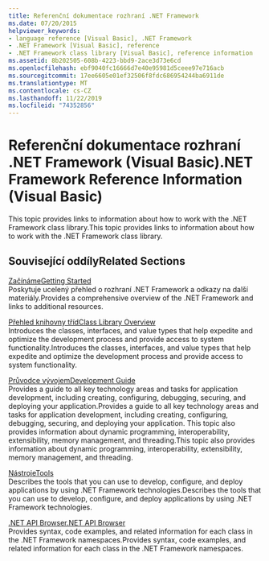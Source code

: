 ```yaml
---
title: Referenční dokumentace rozhraní .NET Framework
ms.date: 07/20/2015
helpviewer_keywords:
- language reference [Visual Basic], .NET Framework
- .NET Framework [Visual Basic], reference
- .NET Framework class library [Visual Basic], reference information
ms.assetid: 8b202505-608b-4223-bbd9-2ace3d73e6cd
ms.openlocfilehash: ebf9040fc16666d7e40e95981d5ceee97e716acb
ms.sourcegitcommit: 17ee6605e01ef32506f8fdc686954244ba6911de
ms.translationtype: MT
ms.contentlocale: cs-CZ
ms.lasthandoff: 11/22/2019
ms.locfileid: "74352856"
---
```

# <a name="net-framework-reference-information-visual-basic"></a><span data-ttu-id="b9f81-102">Referenční dokumentace rozhraní .NET Framework (Visual Basic)</span><span class="sxs-lookup"><span data-stu-id="b9f81-102">.NET Framework Reference Information (Visual Basic)</span></span>
<span data-ttu-id="b9f81-103">This topic provides links to information about how to work with the .NET Framework class library.</span><span class="sxs-lookup"><span data-stu-id="b9f81-103">This topic provides links to information about how to work with the .NET Framework class library.</span></span>  
  
## <a name="related-sections"></a><span data-ttu-id="b9f81-104">Související oddíly</span><span class="sxs-lookup"><span data-stu-id="b9f81-104">Related Sections</span></span>  
 [<span data-ttu-id="b9f81-105">Začínáme</span><span class="sxs-lookup"><span data-stu-id="b9f81-105">Getting Started</span></span>](../../framework/get-started/index.md)  
 <span data-ttu-id="b9f81-106">Poskytuje ucelený přehled o rozhraní .NET Framework a odkazy na další materiály.</span><span class="sxs-lookup"><span data-stu-id="b9f81-106">Provides a comprehensive overview of the .NET Framework and links to additional resources.</span></span>  
  
 [<span data-ttu-id="b9f81-107">Přehled knihovny tříd</span><span class="sxs-lookup"><span data-stu-id="b9f81-107">Class Library Overview</span></span>](../../standard/class-library-overview.md)  
 <span data-ttu-id="b9f81-108">Introduces the classes, interfaces, and value types that help expedite and optimize the development process and provide access to system functionality.</span><span class="sxs-lookup"><span data-stu-id="b9f81-108">Introduces the classes, interfaces, and value types that help expedite and optimize the development process and provide access to system functionality.</span></span>  
  
 [<span data-ttu-id="b9f81-109">Průvodce vývojem</span><span class="sxs-lookup"><span data-stu-id="b9f81-109">Development Guide</span></span>](../../framework/development-guide.md)  
 <span data-ttu-id="b9f81-110">Provides a guide to all key technology areas and tasks for application development, including creating, configuring, debugging, securing, and deploying your application.</span><span class="sxs-lookup"><span data-stu-id="b9f81-110">Provides a guide to all key technology areas and tasks for application development, including creating, configuring, debugging, securing, and deploying your application.</span></span> <span data-ttu-id="b9f81-111">This topic also provides information about dynamic programming, interoperability, extensibility, memory management, and threading.</span><span class="sxs-lookup"><span data-stu-id="b9f81-111">This topic also provides information about dynamic programming, interoperability, extensibility, memory management, and threading.</span></span>  
  
 [<span data-ttu-id="b9f81-112">Nástroje</span><span class="sxs-lookup"><span data-stu-id="b9f81-112">Tools</span></span>](../../framework/tools/index.md)  
 <span data-ttu-id="b9f81-113">Describes the tools that you can use to develop, configure, and deploy applications by using .NET Framework technologies.</span><span class="sxs-lookup"><span data-stu-id="b9f81-113">Describes the tools that you can use to develop, configure, and deploy applications by using .NET Framework technologies.</span></span>  
  
 [<span data-ttu-id="b9f81-114">.NET API Browser</span><span class="sxs-lookup"><span data-stu-id="b9f81-114">.NET API Browser</span></span>](../../../api/index.md)  
 <span data-ttu-id="b9f81-115">Provides syntax, code examples, and related information for each class in the .NET Framework namespaces.</span><span class="sxs-lookup"><span data-stu-id="b9f81-115">Provides syntax, code examples, and related information for each class in the .NET Framework namespaces.</span></span>
